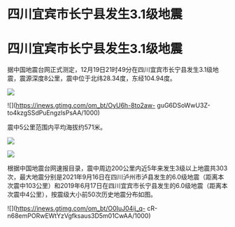 # 四川宜宾市长宁县发生3.1级地震

# 四川宜宾市长宁县发生3.1级地震

据中国地震台网正式测定，12月19日21时49分在四川宜宾市长宁县发生3.1级地震，震源深度8公里，震中位于北纬28.34度，东经104.94度。

![](https://inews.gtimg.com/om_bt/OQwmBT22SL_ibBgYrXY3DFJ5vrPkW2QIu399368d7fgKMAA/1000)

![](https://inews.gtimg.com/om_bt/OyU6h-8to2aw-
guG6DSoWwU3Z-to4kzgSSdPuEngzlsPsAA/1000)

震中5公里范围内平均海拔约571米。

![](https://inews.gtimg.com/om_bt/OCu9vzgStHZqqmunp_gvDBmpCTbzV_2BkR1d4oDQTApPEAA/1000)

![](https://inews.gtimg.com/om_bt/OYwdleHIMHxHgXO1U17bmUvfnNSlVD7Nrl7wAcMtlf5tYAA/1000)

根据中国地震台网速报目录，震中周边200公里内近5年来发生3级以上地震共303次，最大地震分别是2021年9月16日在四川泸州市泸县发生的6.0级地震（距离本次震中103公里）和2019年6月17日在四川宜宾市长宁县发生的6.0级地震（距离本次震中4公里），按震级大小前50次历史地震分布如图。

![](https://inews.gtimg.com/om_bt/O0IuJ04ij_q-
cR-n68emPORwEWtYzVgfksaus3D5m01CwAA/1000)


